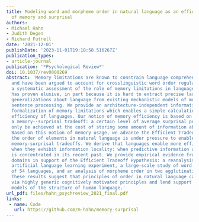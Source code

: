 ```yaml
---
title: Modeling word and morpheme order in natural language as an efficient tradeoff
  of memory and surprisal
authors:
- Michael Hahn
- Judith Degen
- Richard Futrell
date: '2021-12-01'
publishDate: '2023-11-01T19:18:58.516267Z'
publication_types:
- article-journal
publication: '*Psychological Review*'
doi: 10.1037/rev0000269
abstract: 'Memory limitations are known to constrain language comprehension and production,
  and have been argued to account for crosslinguistic word order regularities. However,
  a systematic assessment of the role of memory limitations in language structure
  has proven elusive, in part because it is hard to extract precise large-scale quantitative
  generalizations about language from existing mechanistic models of memory use in
  sentence processing. We provide an architecture-independent information-theoretic
  formalization of memory limitations which enables a simple calculation of the memory
  efficiency of languages. Our notion of memory efficiency is based on the idea of
  a memory--surprisal tradeoff: a certain level of average surprisal per word can
  only be achieved at the cost of storing some amount of information about past context.
  Based on this notion of memory usage, we advance the Efficient Tradeoff Hypothesis:
  the order of elements in natural language is under pressure to enable favorable
  memory-surprisal tradeoffs. We derive that languages enable more efficient tradeoffs
  when they exhibit information locality: when predictive information about an element
  is concentrated in its recent past. We provide empirical evidence from three test
  domains in support of the Efficient Tradeoff Hypothesis: a reanalysis of a miniature
  artificial language learning experiment, a large-scale study of word order in corpora
  of 54 languages, and an analysis of morpheme order in two agglutinative languages.
  These results suggest that principles of order in natural language can be explained
  via highly generic cognitively motivated principles and lend support to efficiency-based
  models of the structure of human language.'
url_pdf: files/hahn_psychreview_2021_final.pdf
links:
 - name: Code
   url: https://github.com/m-hahn/memory-surprisal
---
```

